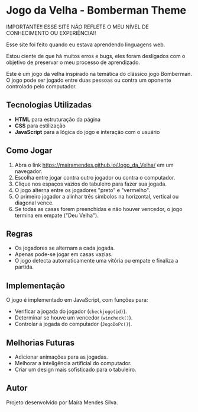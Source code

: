 # Jogo da Velha - Bomberman Theme

IMPORTANTE!!
ESSE SITE NÃO REFLETE O MEU NÍVEL DE CONHECIMENTO OU EXPERIÊNCIA!!

Esse site foi feito quando eu estava aprendendo linguagens web.

Estou ciente de que há muitos erros e bugs, eles foram desligados com o objetivo de preservar o meu processo de aprendizado.

Este é um jogo da velha inspirado na temática do clássico jogo Bomberman. O jogo pode ser jogado entre duas pessoas ou contra um oponente controlado pelo computador.

## Tecnologias Utilizadas
- **HTML** para estruturação da página
- **CSS** para estilização
- **JavaScript** para a lógica do jogo e interação com o usuário

## Como Jogar
1. Abra o link https://mairamendes.github.io/Jogo_da_Velha/ em um navegador.
2. Escolha entre jogar contra outro jogador ou contra o computador.
3. Clique nos espaços vazios do tabuleiro para fazer sua jogada.
4. O jogo alterna entre os jogadores "preto" e "vermelho".
5. O primeiro jogador a alinhar três símbolos na horizontal, vertical ou diagonal vence.
6. Se todas as casas forem preenchidas e não houver vencedor, o jogo termina em empate ("Deu Velha").

## Regras
- Os jogadores se alternam a cada jogada.
- Apenas pode-se jogar em casas vazias.
- O jogo detecta automaticamente uma vitória ou empate e finaliza a partida.

## Implementação
O jogo é implementado em JavaScript, com funções para:
- Verificar a jogada do jogador (`checkjogo(id)`).
- Determinar se houve um vencedor (`wincheck()`).
- Controlar a jogada do computador (`JogoDoPc()`).

## Melhorias Futuras
- Adicionar animações para as jogadas.
- Melhorar a inteligência artificial do computador.
- Criar um design mais sofisticado para o tabuleiro.

## Autor
Projeto desenvolvido por Maíra Mendes Silva.

